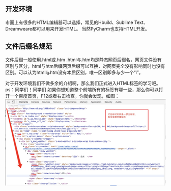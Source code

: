 ## 开发环境

市面上有很多的HTML编辑器可以选择，常见的Hbuild、Sublime Text、Dreamweare都可以用来开发HTML。
当然PyCharm也支持HTML开发。


## 文件后缀名规范
文件后缀一般使用.html或.htm
.html与.htm均是静态网页后缀名，网页文件没有区别与区分，html与htm后缀网页后缀可以互换，对网页完全没有影响同时也没有区别。可以认为html与htm没有本质区别，唯一区别即多与少一个“l”。



对于开发环境我们不做多余的介绍啊，那么我们正式进入HTML标签的学习吧。
ps：同学们！同学们 如果你想知道整个前端所有的标签有哪一些，那么你可以打开一个百度首页，F12或者右击检查，你就会发现，如图：
<br>
![](/assets/chapter9/html/HTML-bd.png)


